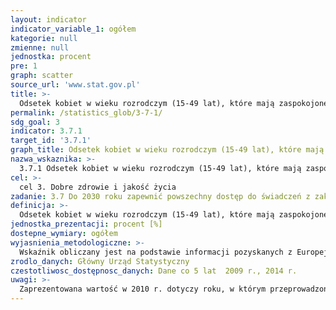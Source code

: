 ```yaml
---
layout: indicator
indicator_variable_1: ogółem
kategorie: null
zmienne: null
jednostka: procent
pre: 1
graph: scatter
source_url: 'www.stat.gov.pl'
title: >-
  Odsetek kobiet w wieku rozrodczym (15-49 lat), które mają zaspokojone potrzeby w zakresie planowania rodziny stosując nowoczesne metody
permalink: /statistics_glob/3-7-1/
sdg_goal: 3
indicator: 3.7.1
target_id: '3.7.1'
graph_title: Odsetek kobiet w wieku rozrodczym (15-49 lat), które mają zaspokojone potrzeby w zakresie planowania rodziny stosując nowoczesne metody
nazwa_wskaznika: >-
  3.7.1 Odsetek kobiet w wieku rozrodczym (15-49 lat), które mają zaspokojone potrzeby w zakresie planowania rodziny stosując nowoczesne metody
cel: >-
  cel 3. Dobre zdrowie i jakość życia
zadanie: 3.7 Do 2030 roku zapewnić powszechny dostęp do świadczeń z zakresu zdrowia seksualnego reprodukcyjnego, w tym planowania rodziny, informacji i edukacji oraz włączyć zdrowie reprodukcyjne do krajowych strategii i programów
definicja: >-
  Odsetek kobiet w wieku rozrodczym (15-49 lat), które mają zaspokojone potrzeby w zakresie planowania rodziny stosując nowoczesne metody.
jednostka_prezentacji: procent [%]
dostepne_wymiary: ogółem
wyjasnienia_metodologiczne: >-
  Wskaźnik obliczany jest na podstawie informacji pozyskanych z Europejskiego Ankietowego Badania Zdrowia (EHIS). Badanie to obejmuje osoby w wieku 15 lat i więcej w gospodarstwach domowych, mieszkające na terytorium danego kraju.Dane dotyczą odsetka kobiet w wieku rozrodczym (15-49 lat), które współżyły płciowo i zadeklarowały stosowanie co najmniej jednej nowoczesnej metody antykoncepcji, tj. stosowanie prezerwatywy, pigułki antykoncepcyjnej, innych środków hormonalnych (np. plastry, zastrzyki), spirali, środków chemicznych i mechanicznych, itp.
zrodlo_danych: Główny Urząd Statystyczny
czestotliwosc_dostępnosc_danych: Dane co 5 lat  2009 r., 2014 r.
uwagi: >-
  Zaprezentowana wartość w 2010 r. dotyczy roku, w którym przeprowadzono badanie, tj. w 2009 r.
---
```

